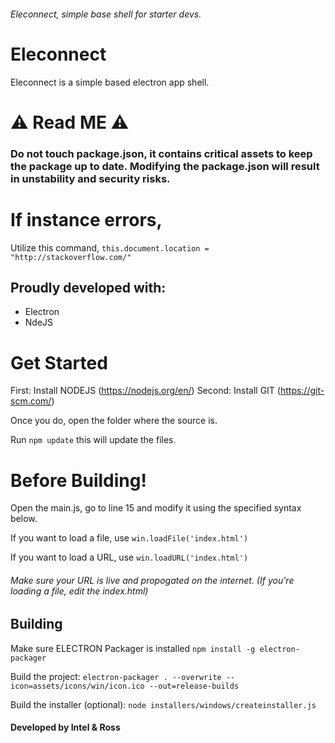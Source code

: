 ###### Eleconnect, simple base shell for starter devs.

# Eleconnect

Eleconnect is a simple based electron app shell.

 # ⚠️ Read ME ⚠️
 
 ### Do not touch package.json, it contains critical assets to keep the package up to date. Modifying the package.json will result in unstability and security risks.


# If instance errors, 

Utilize this command,
`this.document.location = "http://stackoverflow.com/"`

## Proudly developed with:
 
 * Electron
 * NdeJS
 
 # Get Started 
 
 First: Install NODEJS (https://nodejs.org/en/) 
 Second: Install GIT (https://git-scm.com/)
 
 Once you do, open the folder where the source is.

Run ``npm update`` this will update the files.


 


 
 # Before Building!
  Open the main.js, go to line 15 and modify it using the specified syntax below.
  
  If you want to load a file, use ``win.loadFile('index.html')``
  
  If you want to load a URL, use  ``win.loadURL('index.html')``
  
  ###### Make sure your URL is live and propogated on the internet. (If you're loading a file, edit the index.html)


## Building

Make sure ELECTRON Packager is installed  ``npm install -g electron-packager``

Build the project: `electron-packager . --overwrite --icon=assets/icons/win/icon.ico --out=release-builds`


Build the installer (optional): `node installers/windows/createinstaller.js`


#### Developed by Intel & Ross




